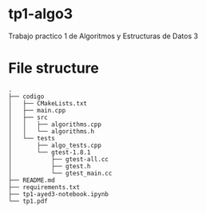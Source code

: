 # tp1-algo3
Trabajo practico 1 de Algoritmos y Estructuras de Datos 3

# File structure
```
.
├── codigo
│   ├── CMakeLists.txt
│   ├── main.cpp
│   ├── src
│   │   ├── algorithms.cpp
│   │   └── algorithms.h
│   └── tests
│       ├── algo_tests.cpp
│       └── gtest-1.8.1
│           ├── gtest-all.cc
│           ├── gtest.h
│           └── gtest_main.cc
├── README.md
├── requirements.txt
├── tp1-ayed3-notebook.ipynb
└── tp1.pdf
```
